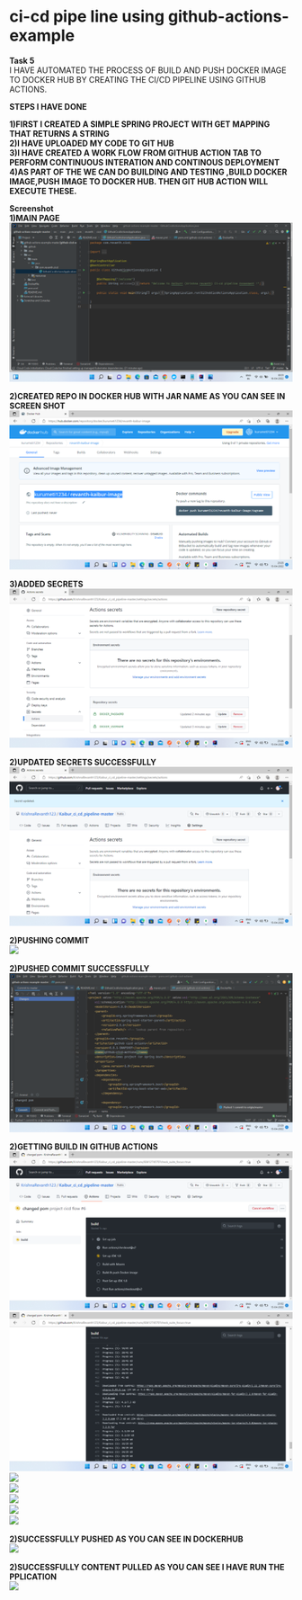 # ci-cd pipe line using github-actions-example


<b> Task 5 </b></br>
I HAVE AUTOMATED THE PROCESS OF BUILD AND PUSH DOCKER IMAGE TO DOCKER HUB BY CREATING THE CI/CD PIPELINE USING GITHUB ACTIONS. </br>

<b>STEPS I HAVE DONE</b><br>

<b>1)FIRST I CREATED A SIMPLE SPRING PROJECT WITH GET MAPPING THAT RETURNS A STRING </b><br>
<b>2)I HAVE UPLOADED MY CODE TO GIT HUB </b><br>
<b>3)I HAVE CREATED A WORK FLOW FROM GITHUB ACTION TAB TO PERFORM CONTINUOUS INTERATION AND CONTINOUS DEPLOYMENT</b><br>
<b>4)AS PART OF THE WE CAN DO BUILDING AND TESTING ,BUILD DOCKER IMAGE,PUSH IMAGE TO DOCKER HUB. THEN GIT HUB ACTION WILL EXECUTE THESE.</b><br>


<b>Screenshot</b><br>
<b>1)MAIN PAGE</b><br>
<img src="Screenshots/Docker/mainpage.png"> <br/>

<b>2)CREATED REPO IN DOCKER HUB WITH JAR NAME AS YOU CAN SEE IN SCREEN SHOT </b><br>
<img src="Screenshots/Docker/dockerhub.png"> <br/>

<b>3)ADDED SECRETS</b><br>
<img src="Screenshots/Docker/actionsecrets.png"> <br/>

<b>2)UPDATED SECRETS SUCCESSFULLY</b><br>
<img src="Screenshots/Docker/secretsadded.png"> <br/>

<b>2)PUSHING COMMIT</b><br>
<img src="Screenshots/Docker/pushingcommit.png.png"> <br/>

<b>2)PUSHED COMMIT SUCCESSFULLY</b><br>
<img src="Screenshots/Docker/pushedcommit.png"> <br/>

<b>2)GETTING BUILD IN GITHUB ACTIONS</b><br>
<img src="Screenshots/Docker/build/buildone.png"> <br/>
<img src="Screenshots/Docker/build/buildtwo.png"> <br/>
<img src="Screenshots/Docker/build/Screenshot(186).png"> <br/>
<img src="Screenshots/Docker/build/Screenshot(187).png"> <br/>
<img src="Screenshots/Docker/build/Screenshot(188).png"> <br/>
<img src="Screenshots/Docker/build/Screenshot(190).png"> <br/>
<img src="Screenshots/Docker/build/Screenshot(191).png"> <br/>

<b>2)SUCCESSFULLY PUSHED AS YOU CAN SEE IN DOCKERHUB </b><br>
<img src="Screenshots/Docker/build/successfullypushed.png"><br/>

<b>2)SUCCESSFULLY CONTENT PULLED AS YOU CAN SEE I HAVE RUN THE PPLICATION </b><br>
<img src="Screenshots/Docker/build/pullimagesuccessful.png"><br/>
